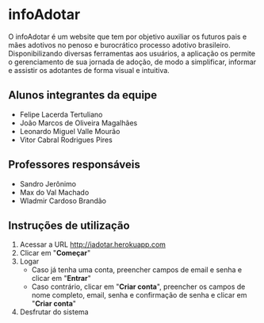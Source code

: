 # infoAdotar

O infoAdotar é um website que tem por objetivo auxiliar os futuros pais e mães adotivos no penoso e burocrático processo adotivo brasileiro. Disponibilizando diversas ferramentas aos usuários, a aplicação os permite o gerenciamento de sua jornada de adoção, de modo a simplificar, informar e assistir os adotantes de forma visual e intuitiva.

## Alunos integrantes da equipe

* Felipe Lacerda Tertuliano
* João Marcos de Oliveira Magalhães
* Leonardo Miguel Valle Mourão
* Vitor Cabral Rodrigues Pires

## Professores responsáveis

* Sandro Jerônimo
* Max do Val Machado
* Wladmir Cardoso Brandão

## Instruções de utilização
<!--
Assim que a primeira versão do sistema estiver disponível, deverá complementar com as instruções de utilização. Descreva como instalar eventuais dependências e como executar a aplicação.
-->
 
1. Acessar a URL <http://iadotar.herokuapp.com>
2. Clicar em "**Começar**"
3. Logar
    * Caso já tenha uma conta, preencher campos de email e senha e clicar em "**Entrar**"
    * Caso contrário, clicar em "**Criar conta**", preencher os campos de nome completo, email, senha e confirmação de senha e clicar em "**Criar conta**"
4. Desfrutar do sistema
